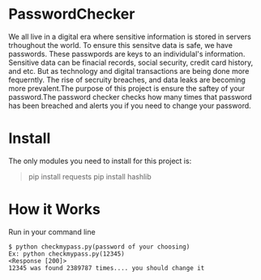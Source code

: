 # PasswordChecker
We all live in a digital era where sensitive information is stored in servers trhoughout the world. To ensure this sensitve data is safe, we have passwords. These passwpords are keys to an individulal's information. Sensitive data can be finacial records, social security, credit card history, and etc. But as technology and digital transactions are being done more fequerntly. The rise of secruity breaches, and data leaks are becoming more prevalent.The purpose of this project is ensure the saftey of your password.The password checker checks how many times that password has been breached and alerts you if you need to change your password.

# Install
The only modules you need to install for this project is:
> pip install requests
> pip install hashlib

# How it Works 

Run in your command line 
```
$ python checkmypass.py(password of your choosing)
Ex: python checkmypass.py(12345) 
<Response [200]>
12345 was found 2389787 times.... you should change it
```
